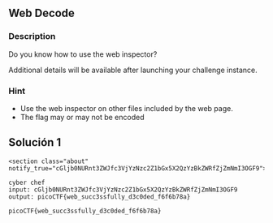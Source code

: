 ## Web Decode
### Description 

Do you know how to use the web inspector?

Additional details will be available after launching your challenge instance.
### Hint

- Use the web inspector on other files included by the web page.
- The flag may or may not be encoded

## Solución  1
```
<section class="about" notify_true="cGljb0NURnt3ZWJfc3VjYzNzc2Z1bGx5X2QzYzBkZWRfZjZmNmI3OGF9">

cyber chef
input: cGljb0NURnt3ZWJfc3VjYzNzc2Z1bGx5X2QzYzBkZWRfZjZmNmI3OGF9
output: picoCTF{web_succ3ssfully_d3c0ded_f6f6b78a}

picoCTF{web_succ3ssfully_d3c0ded_f6f6b78a}

```